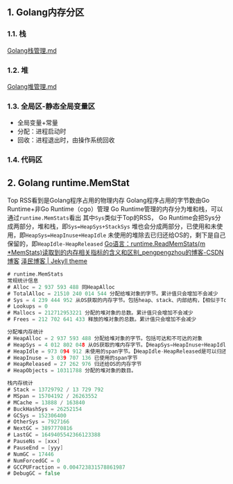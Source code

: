 
## 1. Golang内存分区
### 1.1. 栈
[Golang栈管理.md](Golang栈管理.md)
### 1.2. 堆
[Golang堆管理.md](Golang堆管理.md)
### 1.3. 全局区-静态全局变量区
- 全局变量+常量
- 分配：进程启动时
- 回收：进程退出时，由操作系统回收
### 1.4. 代码区
## 2. Golang runtime.MemStat
Top RSS看到是Golang程序占用的物理内存
Golang程序占用的字节数由Go Runtime+非Go Runtime（cgo）管理
Go Runtime管理的内存分为堆和栈，可以通过`runtime.MemStats`看出
其中`Sys`类似于Top的RSS，
Go Runtime会把Sys分成两部分，堆和栈，即`Sys=HeapSys+StackSys`
堆也会分成两部分，已使用和未使用，即`HeapSys=HeapInuse+HeapIdle`
未使用的堆除去已归还给OS的，剩下是自己保留的，即`HeapIdle-HeapReleased`
[Go语言：runtime\.ReadMemStats\(m \*MemStats\)读取到的内存相关指标的含义和区别\_pengpengzhou的博客\-CSDN博客](https://blog.csdn.net/pengpengzhou/article/details/106901368)
[泽民博客 \| Jekyll theme](https://xiazemin.github.io/golang/2020/03/27/MemStats.html)

```go
# runtime.MemStats
常规统计信息
# Alloc = 2 937 593 488 同HeapAlloc 
# TotalAlloc = 21510 240 014 544 分配给堆对象的字节。累计值只会增加不会减少
# Sys = 4 239 444 952 从OS获取的内存字节。包括heap、stack、内部结构，【相似于Top的RSS】
# Lookups = 0
# Mallocs = 212712953221 分配的堆对象的总数。累计值只会增加不会减少
# Frees = 212 702 641 433 释放的堆对象的总数。累计值只会增加不会减少

分配堆内存统计
# HeapAlloc = 2 937 593 488 分配给堆对象的字节。包括可达和不可达的对象
# HeapSys = 4 012 802 048 从OS获取的堆内存字节。【HeapSys=HeapInuse+HeapIdle】
# HeapIdle = 973 094 912 未使用的span字节。【HeapIdle-HeapReleased是可以归还给OS的内存字节但是runtime保留了，避免重新申请】
# HeapInuse = 3 039 707 136 已使用的span字节
# HeapReleased = 27 262 976 归还给OS的内存字节
# HeapObjects = 10311788 分配的堆对象的数目。

栈内存统计
# Stack = 13729792 / 13 729 792
# MSpan = 15704192 / 26263552
# MCache = 13888 / 163840
# BuckHashSys = 26252154
# GCSys = 152306400
# OtherSys = 7927166
# NextGC = 3897770816
# LastGC = 1649405542366123388
# PauseNs = [xxx]
# PauseEnd = [yyy]
# NumGC = 17446
# NumForcedGC = 0
# GCCPUFraction = 0.004723831578861987
# DebugGC = false
```